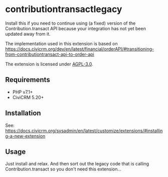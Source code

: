 # contributiontransactlegacy

Install this if you need to continue using (a fixed) version of the Contribution.transact API because your integration has not yet been updated away from it.

The implementation used in this extension is based on https://docs.civicrm.org/dev/en/latest/financial/orderAPI/#transitioning-from-contributiontransact-api-to-order-api

The extension is licensed under [AGPL-3.0](LICENSE.txt).

## Requirements

* PHP v7.1+
* CiviCRM 5.20+

## Installation

See: https://docs.civicrm.org/sysadmin/en/latest/customize/extensions/#installing-a-new-extension

## Usage

Just install and relax. And then sort out the legacy code that is calling Contribution.transact so you don't need this extension...
